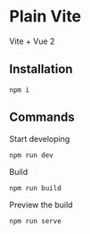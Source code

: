# Plain Vite

Vite + Vue 2

## Installation

```
npm i
```

## Commands

Start developing
```
npm run dev
```

Build
```
npm run build
```

Preview the build
```
npm run serve
```
